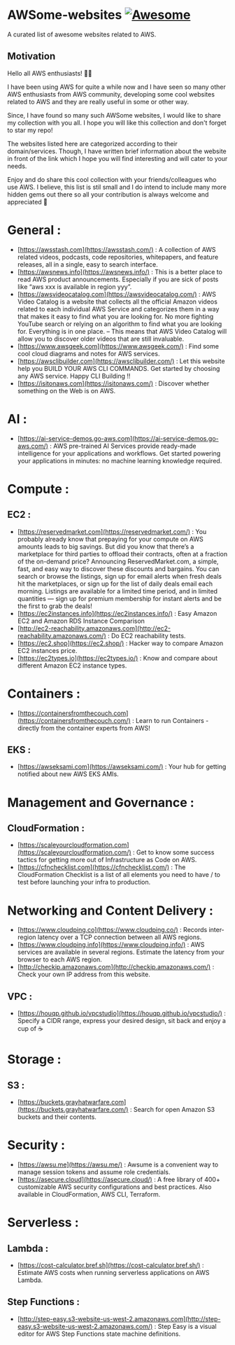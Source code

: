# AWSome-websites [![Awesome](https://awesome.re/badge.svg)](https://awesome.re)
A curated list of awesome websites related to AWS.
## Motivation
Hello all AWS enthusiasts! 👋🏼

I have been using AWS for quite a while now and I have seen so many other AWS enthusiasts from AWS community, developing some cool websites related to AWS and they are really useful in some or other way.

Since, I have found so many such AWSome websites, I would like to share my collection with you all. I hope you will like this collection and don't forget to star my repo! 

The websites listed here are categorized according to their domain/services. Though, I have written brief information about the website in front of the link which I hope you will find interesting and will cater to your needs. 

Enjoy and do share this cool collection with your friends/colleagues who use AWS. I believe, this list is stil small and I do intend to include many more hidden gems out there so all your contribution is always welcome and appreciated 🙂 


# General :
* [https://awsstash.com](https://awsstash.com/) : A collection of AWS related videos, podcasts, code repositories, whitepapers, and feature releases, all in a single, easy to search interface.
* [https://awsnews.info](https://awsnews.info/) : This is a better place to read AWS product announcements. Especially if you are sick of posts like “aws xxx is available in region yyy”.
* [https://awsvideocatalog.com](https://awsvideocatalog.com/) : AWS Video Catalog is a website that collects all the official Amazon videos related to each individual AWS Service and categorizes them in a way that makes it easy to find what you are looking for. No more fighting YouTube search or relying on an algorithm to find what you are looking for. Everything is in one place. – This means that AWS Video Catalog will allow you to discover older videos that are still invaluable.
* [https://www.awsgeek.com](https://www.awsgeek.com/) : Find some cool cloud diagrams and notes for AWS services.
* [https://awsclibuilder.com](https://awsclibuilder.com/) : Let this website help you BUILD YOUR AWS CLI COMMANDS. Get started by choosing any AWS service. Happy CLI Building !!
* [https://isitonaws.com](https://isitonaws.com/) : Discover whether something on the Web is on AWS.


# AI :
* [https://ai-service-demos.go-aws.com](https://ai-service-demos.go-aws.com/) : AWS pre-trained AI Services provide ready-made intelligence for your applications and workflows. Get started powering your applications in minutes: no machine learning knowledge required.


# Compute :
## EC2 : 
* [https://reservedmarket.com](https://reservedmarket.com/) : You probably already know that prepaying for your compute on AWS amounts leads to big savings. But did you know that there’s a marketplace for third parties to offload their contracts, often at a fraction of the on-demand price? Announcing ReservedMarket.com, a simple, fast, and easy way to discover these discounts and bargains. You can search or browse the listings, sign up for email alerts when fresh deals hit the marketplaces, or sign up for the list of daily deals email each morning. Listings are available for a limited time period, and in limited quantities — sign up for premium membership for instant alerts and be the first to grab the deals!
* [https://ec2instances.info](https://ec2instances.info/) : Easy Amazon EC2 and Amazon RDS Instance Comparison
* [http://ec2-reachability.amazonaws.com](http://ec2-reachability.amazonaws.com/) : Do EC2 reachability tests. 
* [https://ec2.shop](https://ec2.shop/) : Hacker way to compare Amazon EC2 instances price.
* [https://ec2types.io](https://ec2types.io/) : Know and compare about different Amazon EC2 instance types.


# Containers :
* [https://containersfromthecouch.com](https://containersfromthecouch.com/) : Learn to run Containers - directly from the container experts from AWS!
## EKS : 
* [https://awseksami.com](https://awseksami.com/) : Your hub for getting notified about new AWS EKS AMIs.


# Management and Governance :
## CloudFormation :
* [https://scaleyourcloudformation.com](https://scaleyourcloudformation.com/) : Get to know some success tactics for getting more out of Infrastructure as Code on AWS.
* [https://cfnchecklist.com](https://cfnchecklist.com/) : The CloudFormation Checklist is a list of all elements you need to have / to test before launching your infra to production.


# Networking and Content Delivery :
* [https://www.cloudping.co](https://www.cloudping.co/) : Records inter-region latency over a TCP connection between all AWS regions.
* [https://www.cloudping.info](https://www.cloudping.info/) : AWS services are available in several regions. Estimate the latency from your browser to each AWS region.
* [http://checkip.amazonaws.com](http://checkip.amazonaws.com/) : Check your own IP address from this website.
## VPC :
* [https://houqp.github.io/vpcstudio](https://houqp.github.io/vpcstudio/) : Specify a CIDR range, express your desired design, sit back and enjoy a cup of ☕


# Storage :
## S3 : 
* [https://buckets.grayhatwarfare.com](https://buckets.grayhatwarfare.com/) : Search for open Amazon S3 buckets and their contents.


# Security : 
* [https://awsu.me](https://awsu.me/) : Awsume is a convenient way to manage session tokens and assume role credentials.
* [https://asecure.cloud](https://asecure.cloud/) : A free library of 400+ customizable AWS security configurations and best practices. Also available in CloudFormation, AWS CLI, Terraform.


# Serverless :
## Lambda :
* [https://cost-calculator.bref.sh](https://cost-calculator.bref.sh/) : Estimate AWS costs when running serverless applications on AWS Lambda.

## Step Functions :
* [http://step-easy.s3-website-us-west-2.amazonaws.com](http://step-easy.s3-website-us-west-2.amazonaws.com/) : Step Easy is a visual editor for AWS Step Functions state machine definitions.
